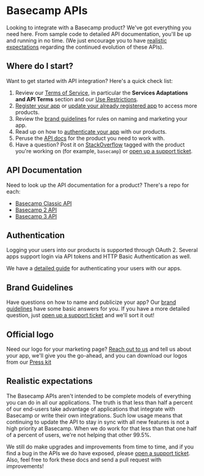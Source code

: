 Basecamp APIs
=============

Looking to integrate with a Basecamp product? We've got everything you need here. From sample code to detailed API documentation, you'll be up and running in no time. (We just encourage you to have [realistic expectations](#realistic-expectations) regarding the continued evolution of these APIs).


Where do I start?
-----------------

Want to get started with API integration? Here's a quick check list:

1. Review our [Terms of Service](https://basecamp.com/about/policies/terms), in particular the **Services Adaptations and API Terms** section and our [Use Restrictions](https://basecamp.com/about/policies/abuse). 
2. [Register your app](https://launchpad.37signals.com/integrations/new) or [update your already registered app](http://launchpad.37signals.com/integrations) to access more products.
3. Review the [brand guidelines](#brand-guidelines) for rules on naming and marketing your app.
4. Read up on how to [authenticate your app](#authentication) with our products.
5. Peruse the [API docs](#products) for the product you need to work with.
6. Have a question? Post it on [StackOverflow](http://stackoverflow.com/questions/ask) tagged with the product you're working on (for example, `basecamp`) or [open up a support ticket](https://basecamp.com/support).

API Documentation
-----------------

Need to look up the API documentation for a product? There's a repo for each:

* [Basecamp Classic API](https://github.com/basecamp/basecamp-classic-api)
* [Basecamp 2 API](https://github.com/basecamp/bcx-api)
* [Basecamp 3 API](https://github.com/basecamp/bc3-api)

Authentication
--------------

Logging your users into our products is supported through OAuth 2. Several apps support login via API tokens and HTTP Basic Authentication as well.

We have a [detailed guide](https://github.com/basecamp/api/blob/master/sections/authentication.md) for authenticating your users with our apps.


Brand Guidelines
----------------

Have questions on how to name and publicize your app? Our [brand guidelines](https://github.com/basecamp/api/blob/master/sections/brand_guidelines.md) have some basic answers for you. If you have a more detailed question, just [open up a support ticket](http://help.basecamp.com/tickets/new) and we'll sort it out!


Official logo
-------------

Need our logo for your marketing page? [Reach out to us](https://basecamp.com/support) and tell us about your app, we'll give you the go-ahead, and you can download our logos from our [Press kit](https://basecamp.com/about/press) 


Realistic expectations
----------------------

The Basecamp APIs aren't intended to be complete models of everything you can do in all our applications. The truth is that less than half a percent of our end-users take advantage of applications that integrate with Basecamp or write their own integrations. Such low usage means that continuing to update the API to stay in sync with all new features is not a high priority at Basecamp. When we do work for that less than that one half of a percent of users, we're not helping that other 99.5%.

We still do make upgrades and improvements from time to time, and if you find a bug in the APIs we do have exposed, please [open a support ticket](https://basecamp.com/support). Also, feel free to fork these docs and send a pull request with improvements!
